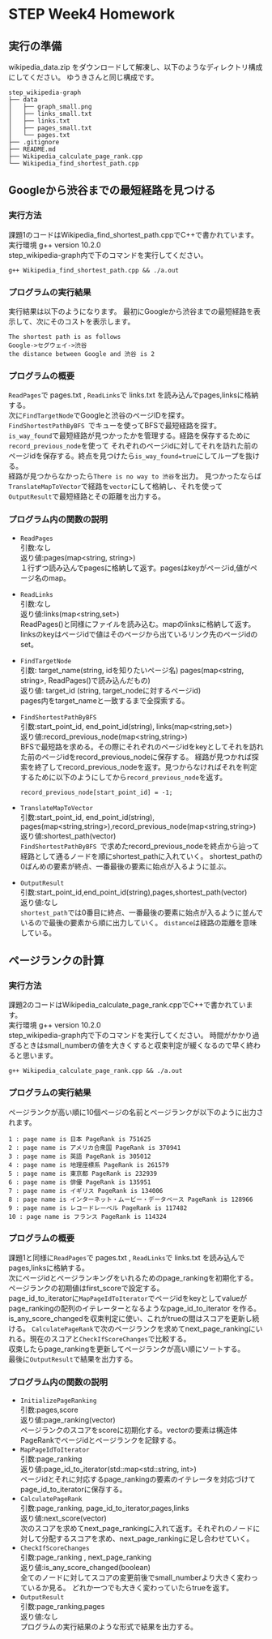 # STEP&nbsp;Week4&nbsp;Homework
## 実行の準備
wikipedia_data.zip をダウンロードして解凍し、以下のようなディレクトリ構成にしてください。
ゆうきさんと同じ構成です。
<br>

```
step_wikipedia-graph
├── data
│   ├── graph_small.png
│   ├── links_small.txt
│   ├── links.txt
│   ├── pages_small.txt
│   └── pages.txt
├── .gitignore
├── README.md
├── Wikipedia_calculate_page_rank.cpp
└── Wikipedia_find_shortest_path.cpp
```
## Googleから渋谷までの最短経路を見つける

### 実行方法
課題1のコードはWikipedia_find_shortest_path.cppでC++で書かれています。<br>
実行環境 g++ version 10.2.0<br>
step_wikipedia-graph内で下のコマンドを実行してください。
```
g++ Wikipedia_find_shortest_path.cpp && ./a.out
```

### プログラムの実行結果
実行結果は以下のようになります。
最初にGoogleから渋谷までの最短経路を表示して、次にそのコストを表示します。

```
The shortest path is as follows
Google->セグウェイ->渋谷
the distance between Google and 渋谷 is 2
```

### プログラムの概要
`ReadPages`で pages.txt , `ReadLinks`で links.txt を読み込んでpages,linksに格納する。<br>
次に`FindTargetNode`でGoogleと渋谷のページIDを探す。<br>
`FindShortestPathByBFS `でキューを使ってBFSで最短経路を探す。`is_way_found`で最短経路が見つかったかを管理する。経路を保存するために`record_previous_node`を使って
それぞれのページidに対してそれを訪れた前のページidを保存する。終点を見つけたら`is_way_found=true`にしてループを抜ける。<br>
経路が見つからなかったら`There is no way to 渋谷`を出力。
見つかったならば`TranslateMapToVector`で経路を`vector`にして格納し、それを使って`OutputResult`で最短経路とその距離を出力する。

### プログラム内の関数の説明
- `ReadPages`<br>
    引数:なし<br>
    返り値:pages(map<string, string>)<br>
    １行ずつ読み込んでpagesに格納して返す。pagesはkeyがページid,値がページ名のmap。<br>
- `ReadLinks`<br>
    引数:なし<br>
    返り値:links(map<string,set<string>>)<br>
    ReadPages()と同様にファイルを読み込む。mapのlinksに格納して返す。linksのkeyはページidで値はそのページから出ているリンク先のページidのset。<br>
- `FindTargetNode`<br>
    引数: target_name(string, idを知りたいページ名) pages(map<string, string>, ReadPages()で読み込んだもの)<br>
    返り値: target_id (string, target_nodeに対するページid)<br>
    pages内をtarget_nameと一致するまで全探索する。
- `FindShortestPathByBFS `<br>
    引数:start_point_id, end_point_id(string), links(map<string,set<string>>)<br>
    返り値:record_previous_node(map<string,string>)<br>
    BFSで最短路を求める。その際にそれぞれのページidをkeyとしてそれを訪れた前のページidをrecord_previous_nodeに保存する。
    経路が見つかれば探索を終了してrecord_previous_nodeを返す。見つからなければそれを判定するために以下のようにしてから`record_previous_node`を返す。
    ```
    record_previous_node[start_point_id] = -1;
    ```
    
- `TranslateMapToVector`<br>
    引数:start_point_id, end_point_id(string), pages(map<string,string>),record_previous_node(map<string,string>)<br>
    返り値:shortest_path(vector<string>)<br>
    `FindShortestPathByBFS `で求めたrecord_previous_nodeを終点から辿って経路として通るノードを順にshortest_pathに入れていく。
    shortest_pathの0ばんめの要素が終点、一番最後の要素に始点が入るように並ぶ。
- `OutputResult`<br>
    引数:start_point_id,end_point_id(string),pages,shortest_path(vector<string>)<br>
    返り値:なし<br>
    `shortest_path`では0番目に終点、一番最後の要素に始点が入るように並んでいるので最後の要素から順に出力していく。
    `distance`は経路の距離を意味している。

## ページランクの計算

### 実行方法
課題2のコードはWikipedia_calculate_page_rank.cppでC++で書かれています。<br>
実行環境 g++ version 10.2.0<br>
step_wikipedia-graph内で下のコマンドを実行してください。
時間がかかり過ぎるときはsmall_numberの値を大きくすると収束判定が緩くなるので早く終わると思います。
```
g++ Wikipedia_calculate_page_rank.cpp && ./a.out
```
### プログラムの実行結果
ページランクが高い順に10個ページの名前とページランクが以下のように出力されます。
```
1 : page name is 日本 PageRank is 751625
2 : page name is アメリカ合衆国 PageRank is 370941
3 : page name is 英語 PageRank is 305012
4 : page name is 地理座標系 PageRank is 261579
5 : page name is 東京都 PageRank is 232939
6 : page name is 俳優 PageRank is 135951
7 : page name is イギリス PageRank is 134006
8 : page name is インターネット・ムービー・データベース PageRank is 128966
9 : page name is レコードレーベル PageRank is 117482
10 : page name is フランス PageRank is 114324
```
### プログラムの概要
課題1と同様に`ReadPages`で pages.txt , `ReadLinks`で links.txt を読み込んでpages,linksに格納する。<br>
次にページidとページランキングをいれるためのpage_rankingを初期化する。ページランクの初期値はfirst_scoreで設定する。<br>
page_id_to_iteratorに`MapPageIdToIterator`でページidをkeyとしてvalueがpage_rankingの配列のイテレーターとなるようなpage_id_to_iterator
を作る。<br>
is_any_score_changedを収束判定に使い、これがtrueの間はスコアを更新し続ける。
`CalculatePageRank`で次のページランクを求めてnext_page_rankingにいれる。現在のスコアと`CheckIfScoreChanges`で比較する。<br>
収束したらpage_rankingを更新してページランクが高い順にソートする。<br>
最後に`OutputResult`で結果を出力する。

### プログラム内の関数の説明
- `InitializePageRanking`<br>
    引数:pages,score<br>
    返り値:page_ranking(vector<PageRanking>)<br>
    ページランクのスコアをscoreに初期化する。vectorの要素は構造体PageRankでページidとページランクを記録する。
-  `MapPageIdToIterator`<br>
    引数:page_ranking<br>
    返り値:page_id_to_iterator(std::map<std::string, int>)<br>
    ページidとそれに対応するpage_rankingの要素のイテレータを対応づけてpage_id_to_iteratorに保存する。
-  `CalculatePageRank`<br>
    引数:page_ranking, page_id_to_iterator,pages,links<br>
    返り値:next_score(vector<double>)<br>
    次のスコアを求めてnext_page_rankingに入れて返す。それぞれのノードに対して分配するスコアを求め、next_page_rankingに足し合わせていく。
-  `CheckIfScoreChanges`<br>
    引数:page_ranking , next_page_ranking<br>
    返り値:is_any_score_changed(boolean)<br>
    全てのノードに対してスコアの変更前後でsmall_numberより大きく変わっているか見る。
    どれか一つでも大きく変わっていたらtrueを返す。
-  `OutputResult`<br>
    引数:page_ranking,pages<br>
    返り値:なし<br>
    プログラムの実行結果のような形式で結果を出力する。
